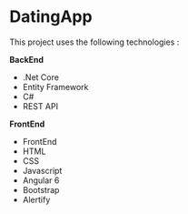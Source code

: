 # DatingApp
This project uses the following technologies : 

<b>BackEnd</b> 
<ul>
  <li>.Net Core</li>
  <li>Entity Framework</li>
  <li>C#</li> 
  <li>REST API</li>
</ul> 
<b>FrontEnd</b> 
<ul>  
  <li>FrontEnd</li>
  <li>HTML</li> 
  <li>CSS</li> 
  <li>Javascript</li> 
  <li>Angular 6</li> 
  <li>Bootstrap</li>
  <li>Alertify</li>
</ul>

